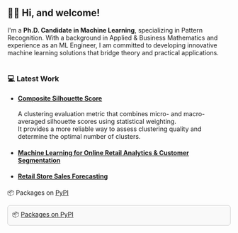 ## 👋🏻 Hi, and welcome!

I'm a **Ph.D. Candidate in Machine Learning**, specializing in Pattern Recognition. With a background in Applied & Business Mathematics and experience as an ML Engineer, I am committed to developing innovative machine learning solutions that bridge theory and practical applications.

#

### 💻 Latest Work
- #### [Composite Silhouette Score](https://github.com/semoglou/composite_silhouette)
  A clustering evaluation metric that combines micro- and macro-averaged silhouette scores using statistical weighting.  
  It provides a more reliable way to assess clustering quality and determine the optimal number of clusters. 
  
- #### [Machine Learning for Online Retail Analytics & Customer Segmentation](https://github.com/semoglou/Machine-Learning-Customer-Segmentation)
- #### [Retail Store Sales Forecasting](https://github.com/semoglou/Retail-Store-Sales-Forecasting)


📦 Packages on [PyPI](https://pypi.org/user/a.semoglou/)

<div style="border: 1px solid #ccc; padding: 10px; border-radius: 6px; background-color: #f9f9f9;">
📦 <a href="https://pypi.org/user/a.semoglou/">Packages on PyPI</a>
</div>
